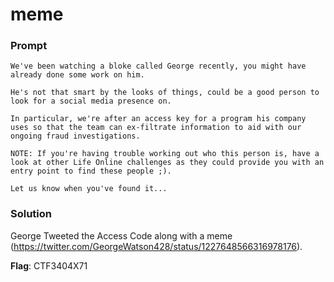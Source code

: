 # meme

### Prompt
```
We've been watching a bloke called George recently, you might have already done some work on him.

He's not that smart by the looks of things, could be a good person to look for a social media presence on.

In particular, we're after an access key for a program his company uses so that the team can ex-filtrate information to aid with our ongoing fraud investigations.

NOTE: If you're having trouble working out who this person is, have a look at other Life Online challenges as they could provide you with an entry point to find these people ;).

Let us know when you've found it...
```

### Solution
George Tweeted the Access Code along with a meme (https://twitter.com/GeorgeWatson428/status/1227648566316978176).

**Flag**: CTF3404X71
